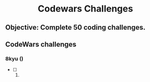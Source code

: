 <h1 align="center">Codewars Challenges</h1>

## Objective: Complete 50 coding challenges.

## CodeWars challenges

### 8kyu ()

- [ ] 1. []()
